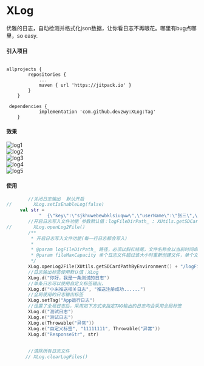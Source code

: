 # XLog
优雅的日志，自动检测并格式化json数据，让你看日志不再眼花。哪里有bug点哪里，so easy.

#### 引入项目

```

allprojects {
		repositories {
			...
			maven { url 'https://jitpack.io' }
		}
	}

```
```
 dependencies {
	        implementation 'com.github.devzwy:XLog:Tag'
	}
```

#### 效果 

![log1](https://github.com/devzwy/XLog/blob/master/image/log1.png)  
![log2](https://github.com/devzwy/XLog/blob/master/image/log2.png)  
![log3](https://github.com/devzwy/XLog/blob/master/image/log3.png)   
![log4](https://github.com/devzwy/XLog/blob/master/image/log4.png)      
![log5](https://github.com/devzwy/XLog/blob/master/image/log5.png)      


#### 使用

```kotlin
        //关闭日志输出  默认开启
//        XLog.setIsEnableLog(false)
     val str =
            "  {\"key\":\"sjkhuwebewbklsiuqww\",\"userName\":\"张三\",\"list\":[{\"a\":123,\"b\":true},{\"a\":44444,\"b\":false}] }     "
        //开启日志写入文件功能 参数默认值：logFileDirPath_ : XUtils.getSDCardPathByEnvironment() + "/XLog/ fileMaxCapacity:5M
//        XLog.openLog2File()
        /**
         * 开启日志写入文件功能(每一行日志都会写入)
         *
         * @param logFileDirPath_ 路径，必须以斜杠结尾，文件名称会以当前时间命名，单个文件超过5M时会创建第二个文件,以此类推
         * @param fileMaxCapacity 单个日志文件超过该大小时重新创建文件，单个文件过大时打开会耗时 默认5M
         */
        XLog.openLog2File(XUtils.getSDCardPathByEnvironment() + "/logFileCache/", 1)
        //日志输出标签使用默认值：XLog
        XLog.d("你好，我是一条测试的日志")
        //单条日志可以使用自定义标签输出，
        XLog.d("小米推送相关日志", "推送注册成功......")
        //全局使用的日志输出标签
        XLog.setTag("App运行日志")
        //设置了全局日志后，采用如下方式未指定TAG输出的日志均会采用全局标签
        XLog.d("测试日志")
        XLog.e("测试日志")
        XLog.e(Throwable("异常"))
        XLog.e("自定义标签", "11111111", Throwable("异常"))
        XLog.d("ResponseStr", str)
        
        
        //清除所有日志文件
       // XLog.clearLogFiles()

```

